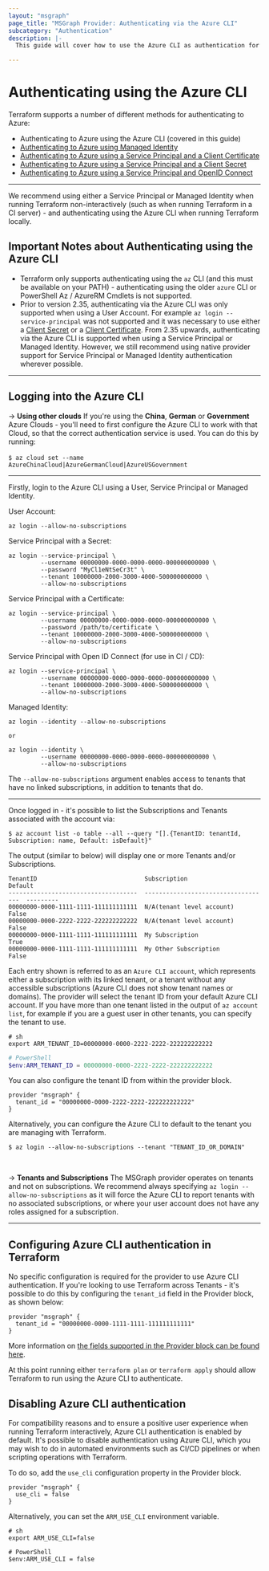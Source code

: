 ```yaml
---
layout: "msgraph"
page_title: "MSGraph Provider: Authenticating via the Azure CLI"
subcategory: "Authentication"
description: |-
  This guide will cover how to use the Azure CLI as authentication for the MSGraph Provider.

---
```


# Authenticating using the Azure CLI

Terraform supports a number of different methods for authenticating to Azure:

* Authenticating to Azure using the Azure CLI (covered in this guide)
* [Authenticating to Azure using Managed Identity](managed_service_identity.html)
* [Authenticating to Azure using a Service Principal and a Client Certificate](service_principal_client_certificate.html)
* [Authenticating to Azure using a Service Principal and a Client Secret](service_principal_client_secret.html)
* [Authenticating to Azure using a Service Principal and OpenID Connect](service_principal_oidc.html)

---

We recommend using either a Service Principal or Managed Identity when running Terraform non-interactively (such as when running Terraform in a CI server) - and authenticating using the Azure CLI when running Terraform locally.

## Important Notes about Authenticating using the Azure CLI

* Terraform only supports authenticating using the `az` CLI (and this must be available on your PATH) - authenticating using the older `azure` CLI or PowerShell Az / AzureRM Cmdlets is not supported.
* Prior to version 2.35, authenticating via the Azure CLI was only supported when using a User Account. For example `az login --service-principal` was not supported and it was necessary to use either a [Client Secret](service_principal_client_secret.html) or a [Client Certificate](service_principal_client_certificate.html). From 2.35 upwards, authenticating via the Azure CLI is supported when using a Service Principal or Managed Identity. However, we still recommend using native provider support for Service Principal or Managed Identity authentication wherever possible.

---

## Logging into the Azure CLI

-> **Using other clouds** If you're using the **China**, **German** or **Government** Azure Clouds - you'll need to first configure the Azure CLI to work with that Cloud, so that the correct authentication service is used.  You can do this by running: <br><br>`$ az cloud set --name AzureChinaCloud|AzureGermanCloud|AzureUSGovernment`

---

Firstly, login to the Azure CLI using a User, Service Principal or Managed Identity.

User Account:

```shell
az login --allow-no-subscriptions
```

Service Principal with a Secret:

```shell
az login --service-principal \
         --username 00000000-0000-0000-0000-000000000000 \
         --password "MyCl1eNtSeCr3t" \
         --tenant 10000000-2000-3000-4000-500000000000 \
         --allow-no-subscriptions
```

Service Principal with a Certificate:

```shell
az login --service-principal \
         --username 00000000-0000-0000-0000-000000000000 \
         --password /path/to/certificate \
         --tenant 10000000-2000-3000-4000-500000000000 \
         --allow-no-subscriptions
```

Service Principal with Open ID Connect (for use in CI / CD):

```shell
az login --service-principal \
         --username 00000000-0000-0000-0000-000000000000 \
         --tenant 10000000-2000-3000-4000-500000000000 \
         --allow-no-subscriptions
```

Managed Identity:

```shell
az login --identity --allow-no-subscriptions

or

az login --identity \
         --username 00000000-0000-0000-0000-000000000000 \
         --allow-no-subscriptions
```

The `--allow-no-subscriptions` argument enables access to tenants that have no linked subscriptions, in addition to tenants that do.

---

Once logged in - it's possible to list the Subscriptions and Tenants associated with the account via:

```shell-session
$ az account list -o table --all --query "[].{TenantID: tenantId, Subscription: name, Default: isDefault}"
```

The output (similar to below) will display one or more Tenants and/or Subscriptions.

```
TenantID                              Subscription                         Default
------------------------------------  -----------------------------------  ---------
00000000-0000-1111-1111-111111111111  N/A(tenant level account)            False
00000000-0000-2222-2222-222222222222  N/A(tenant level account)            False
00000000-0000-1111-1111-111111111111  My Subscription                      True
00000000-0000-1111-1111-111111111111  My Other Subscription                False
```

Each entry shown is referred to as an `Azure CLI account`, which represents either a subscription with its linked tenant, or a tenant without any accessible subscriptions (Azure CLI does not show tenant names or domains). The provider will select the tenant ID from your default Azure CLI account. If you have more than one tenant listed in the output of `az account list`, for example if you are a guest user in other tenants, you can specify the tenant to use.

```shell-session
# sh
export ARM_TENANT_ID=00000000-0000-2222-2222-222222222222
```
```powershell
# PowerShell
$env:ARM_TENANT_ID = 00000000-0000-2222-2222-222222222222
```

You can also configure the tenant ID from within the provider block.

```hcl
provider "msgraph" {
  tenant_id = "00000000-0000-2222-2222-222222222222"
}
```

Alternatively, you can configure the Azure CLI to default to the tenant you are managing with Terraform.

```shell-session
$ az login --allow-no-subscriptions --tenant "TENANT_ID_OR_DOMAIN"
```

<br>

-> **Tenants and Subscriptions** The MSGraph provider operates on tenants and not on subscriptions. We recommend always specifying `az login --allow-no-subscriptions` as it will force the Azure CLI to report tenants with no associated subscriptions, or where your user account does not have any roles assigned for a subscription.

---

## Configuring Azure CLI authentication in Terraform

No specific configuration is required for the provider to use Azure CLI authentication. If you're looking to use Terraform across Tenants - it's possible to do this by configuring the `tenant_id` field in the Provider block, as shown below:

```hcl
provider "msgraph" {
  tenant_id = "00000000-0000-1111-1111-111111111111"
}
```

More information on [the fields supported in the Provider block can be found here](../index.html#argument-reference).

At this point running either `terraform plan` or `terraform apply` should allow Terraform to run using the Azure CLI to authenticate.

## Disabling Azure CLI authentication

For compatibility reasons and to ensure a positive user experience when running Terraform interactively, Azure CLI authentication is enabled by default. It's possible to disable authentication using Azure CLI, which you may wish to do in automated environments such as CI/CD pipelines or when scripting operations with Terraform.

To do so, add the `use_cli` configuration property in the Provider block.

```hcl
provider "msgraph" {
  use_cli = false
}
```

Alternatively, you can set the `ARM_USE_CLI` environment variable.

```shell
# sh
export ARM_USE_CLI=false

# PowerShell
$env:ARM_USE_CLI = false
```
